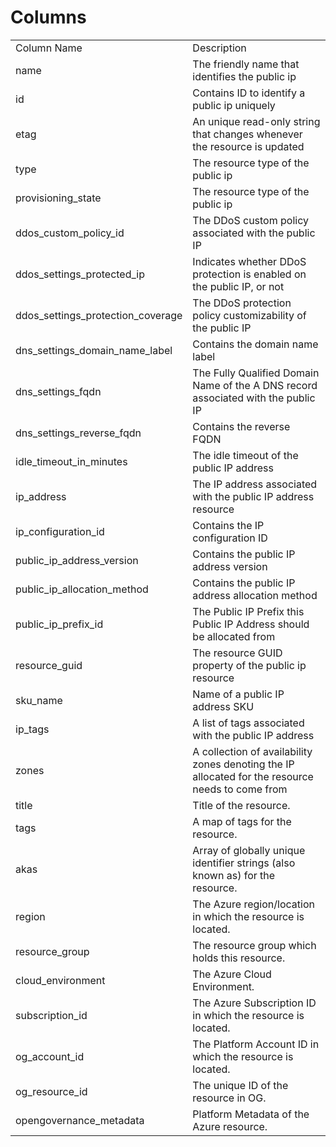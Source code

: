# Columns  

<table>
	<tr><td>Column Name</td><td>Description</td></tr>
	<tr><td>name</td><td>The friendly name that identifies the public ip</td></tr>
	<tr><td>id</td><td>Contains ID to identify a public ip uniquely</td></tr>
	<tr><td>etag</td><td>An unique read-only string that changes whenever the resource is updated</td></tr>
	<tr><td>type</td><td>The resource type of the public ip</td></tr>
	<tr><td>provisioning_state</td><td>The resource type of the public ip</td></tr>
	<tr><td>ddos_custom_policy_id</td><td>The DDoS custom policy associated with the public IP</td></tr>
	<tr><td>ddos_settings_protected_ip</td><td>Indicates whether DDoS protection is enabled on the public IP, or not</td></tr>
	<tr><td>ddos_settings_protection_coverage</td><td>The DDoS protection policy customizability of the public IP</td></tr>
	<tr><td>dns_settings_domain_name_label</td><td>Contains the domain name label</td></tr>
	<tr><td>dns_settings_fqdn</td><td>The Fully Qualified Domain Name of the A DNS record associated with the public IP</td></tr>
	<tr><td>dns_settings_reverse_fqdn</td><td>Contains the reverse FQDN</td></tr>
	<tr><td>idle_timeout_in_minutes</td><td>The idle timeout of the public IP address</td></tr>
	<tr><td>ip_address</td><td>The IP address associated with the public IP address resource</td></tr>
	<tr><td>ip_configuration_id</td><td>Contains the IP configuration ID</td></tr>
	<tr><td>public_ip_address_version</td><td>Contains the public IP address version</td></tr>
	<tr><td>public_ip_allocation_method</td><td>Contains the public IP address allocation method</td></tr>
	<tr><td>public_ip_prefix_id</td><td>The Public IP Prefix this Public IP Address should be allocated from</td></tr>
	<tr><td>resource_guid</td><td>The resource GUID property of the public ip resource</td></tr>
	<tr><td>sku_name</td><td>Name of a public IP address SKU</td></tr>
	<tr><td>ip_tags</td><td>A list of tags associated with the public IP address</td></tr>
	<tr><td>zones</td><td>A collection of availability zones denoting the IP allocated for the resource needs to come from</td></tr>
	<tr><td>title</td><td>Title of the resource.</td></tr>
	<tr><td>tags</td><td>A map of tags for the resource.</td></tr>
	<tr><td>akas</td><td>Array of globally unique identifier strings (also known as) for the resource.</td></tr>
	<tr><td>region</td><td>The Azure region/location in which the resource is located.</td></tr>
	<tr><td>resource_group</td><td>The resource group which holds this resource.</td></tr>
	<tr><td>cloud_environment</td><td>The Azure Cloud Environment.</td></tr>
	<tr><td>subscription_id</td><td>The Azure Subscription ID in which the resource is located.</td></tr>
	<tr><td>og_account_id</td><td>The Platform Account ID in which the resource is located.</td></tr>
	<tr><td>og_resource_id</td><td>The unique ID of the resource in OG.</td></tr>
	<tr><td>opengovernance_metadata</td><td>Platform Metadata of the Azure resource.</td></tr>
</table>